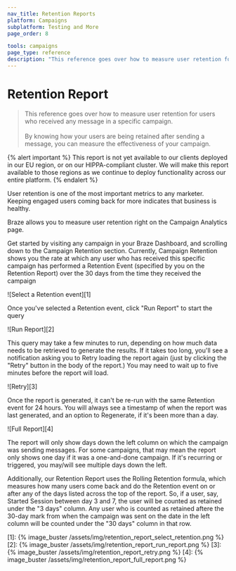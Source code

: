 ```yaml
---
nav_title: Retention Reports
platform: Campaigns
subplatform: Testing and More
page_order: 8

tools: campaigns
page_type: reference
description: "This reference goes over how to measure user retention for users who received any message in a specific campaign."
---
```


# Retention Report

> This reference goes over how to measure user retention for users who received any message in a specific campaign.
> <br>
> <br>
> By knowing how your users are being retained after sending a message, you can measure the effectiveness of your campaign.

{% alert important %}
This report is not yet available to our clients deployed in our EU region, or on our HIPPA-compliant cluster. We will make this report available to those regions as we continue to deploy functionality across our entire platform.
{% endalert %}

User retention is one of the most important metrics to any marketer. Keeping engaged users coming back for more indicates that business is healthy.

Braze allows you to measure user retention right on the Campaign Analytics page.

Get started by visiting any campaign in your Braze Dashboard, and scrolling down to the Campaign Retention section. Currently, Campaign Retention shows you the rate at which any user who has received this specific campaign has performed a Retention Event (specified by you on the Retention Report) over the 30 days from the time they received the campaign

![Select a Retention event][1]

Once you've selected a Retention event, click "Run Report" to start the query

![Run Report][2]

This query may take a few minutes to run, depending on how much data needs to be retrieved to generate the results. If it takes too long, you'll see a notification asking you to Retry loading the report again (just by clicking the "Retry" button in the body of the report.) You may need to wait up to five minutes before the report will load.

![Retry][3]

Once the report is generated, it can't be re-run with the same Retention event for 24 hours. You will always see a timestamp of when the report was last generated, and an option to Regenerate, if it's been more than a day.

![Full Report][4]

The report will only show days down the left column on which the campaign was sending messages. For some campaigns, that may mean the report only shows one day if it was a one-and-done campaign. If it's recurring or triggered, you may/will see multiple days down the left.

Additionally, our Retention Report uses the Rolling Retention formula, which measures how many users come back and do the Retention event on or after any of the days listed across the top of the report. So, if a user, say, Started Session between day 3 and 7, the user will be counted as retained under the "3 days" column. Any user who is counted as retained aftere the 30-day mark from when the campaign was sent on the date in the left column will be counted under the "30 days" column in that row.


[1]: {% image_buster /assets/img/retention_report_select_retention.png %}
[2]: {% image_buster /assets/img/retention_report_run_report.png %}
[3]: {% image_buster /assets/img/retention_report_retry.png %}
[4]: {% image_buster /assets/img/retention_report_full_report.png %}
